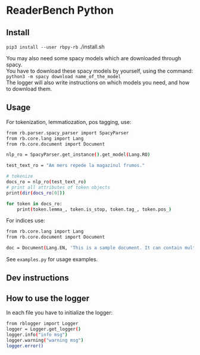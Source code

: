 # ReaderBench Python

## Install
`pip3 install --user rbpy-rb`
./install.sh

You may also need some spacy models which are downloaded through spacy.     
You have to download these spacy models by yourself, using the command:    
`python3 -m spacy download name_of_the_model`   
The logger will also write instructions on which models you need, and how to download them.  

## Usage

For tokenization, lemmatiozation, pos tagging, use:  
```sh
from rb.parser.spacy_parser import SpacyParser
from rb.core.lang import Lang
from rb.core.document import Document

nlp_ro = SpacyParser.get_instance().get_model(Lang.RO)

test_text_ro = "Am mers repede la magazinul frumos."

# tokenize
docs_ro = nlp_ro(test_text_ro)
# print all attributes of token objects
print(dir(docs_ro[0]))

for token in docs_ro:
    print(token.lemma_, token.is_stop, token.tag_, token.pos_)
```

For indices use:  
```sh
from rb.core.lang import Lang  
from rb.core.document import Document  

doc = Document(Lang.EN, 'This is a sample document. It can contain multiple sentences and paragraphs')
```

See `examples.py` for usage examples.

## Dev instructions

## How to use the logger
In each file you have to initialize the logger:  
```sh
from rblogger import Logger  
logger = Logger.get_logger() 
logger.info("info msg")
logger.warning("warning msg")  
logger.error()
```


